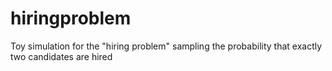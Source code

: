 # hiringproblem

Toy simulation for the "hiring problem" sampling the probability that
exactly two candidates are hired
